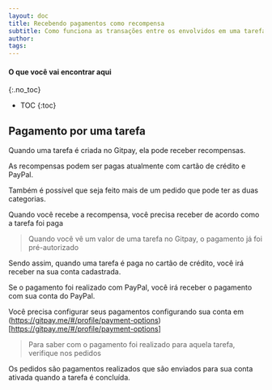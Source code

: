 ```yaml
---
layout: doc
title: Recebendo pagamentos como recompensa
subtitle: Como funciona as transações entre os envolvidos em uma tarefa no Gitpay 
author:
tags:
---
```


#### O que você vai encontrar aqui
{:.no_toc}
* TOC
{:toc}

## Pagamento por uma tarefa
Quando uma tarefa é criada no Gitpay, ela pode receber recompensas.

As recompensas podem ser pagas atualmente com cartão de crédito e PayPal.

Também é possível que seja feito mais de um pedido que pode ter as duas categorias.

Quando você recebe a recompensa, você precisa receber de acordo como a tarefa foi paga

> Quando você vê um valor de uma tarefa no Gitpay, o pagamento já foi pré-autorizado

Sendo assim, quando uma tarefa é paga no cartão de crédito, você irá receber na sua conta cadastrada.

Se o pagamento foi realizado com PayPal, você irá receber o pagamento com sua conta do PayPal.

Você precisa configurar seus pagamentos configurando sua conta em (https://gitpay.me/#/profile/payment-options)[https://gitpay.me/#/profile/payment-options] 

> Para saber com o pagamento foi realizado para aquela tarefa, verifique nos pedidos

Os pedidos são pagamentos realizados que são enviados para sua conta ativada quando a tarefa é concluída.
